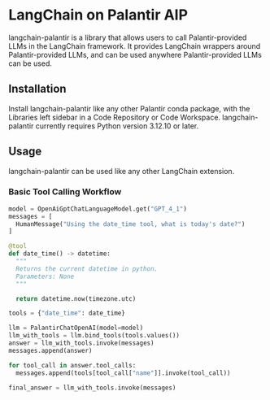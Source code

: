# LangChain on Palantir AIP

langchain-palantir is a library that allows users to call Palantir-provided LLMs in the LangChain framework. It provides LangChain wrappers around Palantir-provided LLMs, and can be used anywhere Palantir-provided LLMs can be used.

## Installation
Install langchain-palantir like any other Palantir conda package, with the Libraries left sidebar in a Code Repository or Code Workspace. langchain-palantir currently requires Python version 3.12.10 or later.

## Usage
langchain-palantir can be used like any other LangChain extension.
### Basic Tool Calling Workflow
```python
model = OpenAiGptChatLanguageModel.get("GPT_4_1")
messages = [
  HumanMessage("Using the date_time tool, what is today's date?")
]

@tool
def date_time() -> datetime:
  """
  Returns the current datetime in python.
  Parameters: None
  """

  return datetime.now(timezone.utc)

tools = {"date_time": date_time}

llm = PalantirChatOpenAI(model=model)
llm_with_tools = llm.bind_tools(tools.values())
answer = llm_with_tools.invoke(messages)
messages.append(answer)

for tool_call in answer.tool_calls:
  messages.append(tools[tool_call["name"]].invoke(tool_call))

final_answer = llm_with_tools.invoke(messages)
```